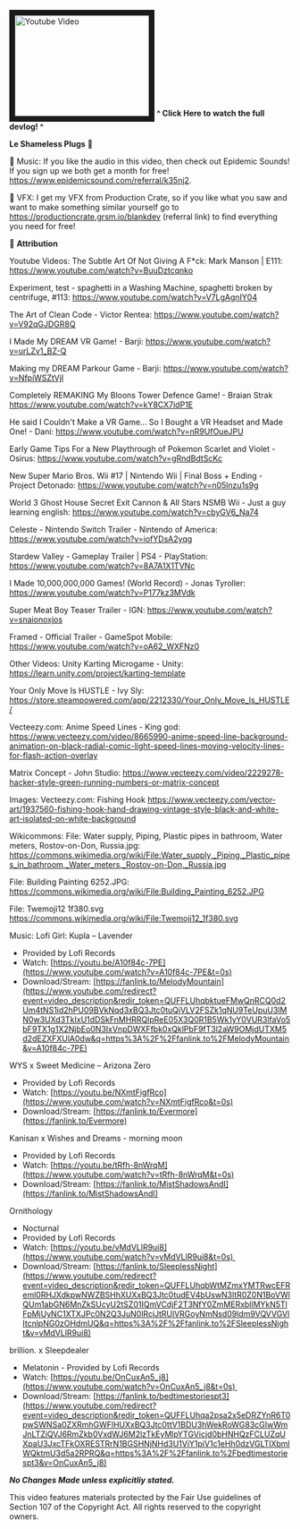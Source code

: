 <a href="http://www.youtube.com/watch?feature=player_embedded&v=ZNjNOiicpq8" target="_blank"><img src="http://img.youtube.com/vi/ZNjNOiicpq8/0.jpg" 
alt="Youtube Video" width="240" height="180" border="10" /></a> 
**^ Click Here to watch the full devlog! ^**



**Le Shameless Plugs** 🔌

🎵  Music: If you like the audio in this video, then check out Epidemic Sounds! If you sign up we both get a month for free! https://www.epidemicsound.com/referral/k35nj2.

🚀  VFX: I get my VFX from Production Crate, so if you like what you saw and want to make something similar yourself go to https://productioncrate.grsm.io/blankdev (referral link) to find everything you need for free!

🎁 **Attribution**

Youtube Videos:
The Subtle Art Of Not Giving A F*ck: Mark Manson | E111: https://www.youtube.com/watch?v=BuuDztcqnko

Experiment, test - spaghetti in a Washing Machine, spaghetti broken by centrifuge, #113:
https://www.youtube.com/watch?v=V7LgAgnIY04

The Art of Clean Code - Victor Rentea:
https://www.youtube.com/watch?v=V92qGJDGR8Q

I Made My DREAM VR Game! - Barji: 
https://www.youtube.com/watch?v=urLZv1_BZ-Q

Making my DREAM Parkour Game - Barji: 
https://www.youtube.com/watch?v=NfpiWSZtVjI

Completely REMAKING My Bloons Tower Defence Game! - Braian Strak
https://www.youtube.com/watch?v=kY8CX7idP1E

He said I Couldn't Make a VR Game... So I Bought a VR Headset and Made One! - Dani:
https://www.youtube.com/watch?v=nR9UfOueJPU

Early Game Tips For a New Playthrough of Pokemon Scarlet and Violet - Osirus:
https://www.youtube.com/watch?v=gRndBdtScKc

New Super Mario Bros. Wii #17 | Nintendo Wii | Final Boss + Ending - Project Detonado:
https://www.youtube.com/watch?v=n05lnzu1s9g

World 3 Ghost House Secret Exit Cannon & All Stars NSMB Wii - Just a guy learning english: https://www.youtube.com/watch?v=cbyGV6_Na74

Celeste - Nintendo Switch Trailer - Nintendo of America: 
https://www.youtube.com/watch?v=iofYDsA2yqg

Stardew Valley - Gameplay Trailer | PS4 - PlayStation: 
https://www.youtube.com/watch?v=8A7A1X1TVNc

I Made 10,000,000,000 Games! (World Record) - Jonas Tyroller:
https://www.youtube.com/watch?v=P177kz3MVdk

Super Meat Boy Teaser Trailer - IGN:
https://www.youtube.com/watch?v=snaionoxjos

Framed - Official Trailer - GameSpot Mobile: 
https://www.youtube.com/watch?v=oA62_WXFNz0

Other Videos:
Unity Karting Microgame - Unity:
https://learn.unity.com/project/karting-template

Your Only Move Is HUSTLE - Ivy Sly:
https://store.steampowered.com/app/2212330/Your_Only_Move_Is_HUSTLE/

Vecteezy.com:
Anime Speed Lines - King god:
https://www.vecteezy.com/video/8665990-anime-speed-line-background-animation-on-black-radial-comic-light-speed-lines-moving-velocity-lines-for-flash-action-overlay

Matrix Concept - John Studio:
https://www.vecteezy.com/video/2229278-hacker-style-green-running-numbers-or-matrix-concept

Images:
Vecteezy.com:
Fishing Hook
https://www.vecteezy.com/vector-art/1937560-fishing-hook-hand-drawing-vintage-style-black-and-white-art-isolated-on-white-background

Wikicommons:
File: Water supply, Piping, Plastic pipes in bathroom, Water meters, Rostov-on-Don, Russia.jpg: https://commons.wikimedia.org/wiki/File:Water_supply,_Piping,_Plastic_pipes_in_bathroom,_Water_meters,_Rostov-on-Don,_Russia.jpg

File: Building Painting 6252.JPG: https://commons.wikimedia.org/wiki/File:Building_Painting_6252.JPG

File: Twemoji12 1f380.svg
https://commons.wikimedia.org/wiki/File:Twemoji12_1f380.svg

Music:
Lofi Girl:
Kupla – Lavender
- Provided by Lofi Records
- Watch: [https://youtu.be/A10f84c-7PE](https://www.youtube.com/watch?v=A10f84c-7PE&t=0s)
- Download/Stream: [https://fanlink.to/MelodyMountain](https://www.youtube.com/redirect?event=video_description&redir_token=QUFFLUhqbktueFMwQnRCQ0d2Um4tNS1id2hPU09BVkNqd3xBQ3Jtc0tuQjVLV2FSZk1qNU9TeUpuU3lMN0w3UXd3TkIxU1dDSkFnMHRRQlpReE05X3Q0R1B5Wk1yY0VUR3lfaVo5bF9TX1g1X2NjbEo0N3IxVnpDWXFfbk0xQklPbF9fT3l2aW9OMjdUTXM5d2dEZXFXUlA0dw&q=https%3A%2F%2Ffanlink.to%2FMelodyMountain&v=A10f84c-7PE)

WYS x Sweet Medicine – Arizona Zero
- Provided by Lofi Records
- Watch: [https://youtu.be/NXmtFigfRco](https://www.youtube.com/watch?v=NXmtFigfRco&t=0s)
- Download/Stream: [](https://www.youtube.com/redirect?event=video_description&redir_token=QUFFLUhqa21yMEtnOUtDZy1Gc1ZwcHJpb2d4MlM5SW9ZZ3xBQ3Jtc0tteFJrYnU5bUk4U0h5bHZMWnBJMEMyaElfUzdXd05iLVhFUmdXNHR1cTkzbUlGSVdhaFppNXUySGE5U3FxRTZBQW1OemRsQkN3OHpMVDBnZ1Z6S3hPSEJVZTBrcFFVRXRSNXdfZHNkNkZiUFhxYVBJcw&q=https%3A%2F%2Ffanlink.to%2FEvermore&v=NXmtFigfRco)[https://fanlink.to/Evermore](https://fanlink.to/Evermore)

Kanisan x Wishes and Dreams - morning moon
- Provided by Lofi Records
- Watch: [https://youtu.be/tRfh-8nWrqM](https://www.youtube.com/watch?v=tRfh-8nWrqM&t=0s)
- Download/Stream: [](https://www.youtube.com/redirect?event=video_description&redir_token=QUFFLUhqbGlzaXlKaXNJNTlqRDJnVzNXd0tabWFCTE5fZ3xBQ3Jtc0trX3N5UUlOblVPY0FPbHlpMG9vUm9hbmpLZWhHeXlhcTdXc1gycjdlMkdkT3JDU0J6MGxQV21NQXZJVk5OaWl6UTRLZ2xNNXlDdzRPTHJYUjBhenA3QlEtSXN4VEtCYWtqakRYV0VrNEFnbGZIcHhiOA&q=https%3A%2F%2Ffanlink.to%2FMistShadowsAndI&v=D4_tbXqn7ew)[https://fanlink.to/MistShadowsAndI](https://fanlink.to/MistShadowsAndI)

Ornithology 
- Nocturnal 
- Provided by Lofi Records 
- Watch: [https://youtu.be/vMdVLlR9ui8](https://www.youtube.com/watch?v=vMdVLlR9ui8&t=0s) 
- Download/Stream: [https://fanlink.to/SleeplessNight](https://www.youtube.com/redirect?event=video_description&redir_token=QUFFLUhqbWtMZmxYMTRwcEFReml0RHJXdkpwNWZBSHhXUXxBQ3Jtc0tudEV4bUswN3ltR0Z0N1BoVWlQUm1abGN6MnZkSUcyU2tSZ01IQmVCdjF2T3NfY0ZmMERxbllMYkN5TlFpMjUyNC1XTXJPc0N2Q3JuN0lRcjJtRUlVRGoyNmNsd09ldm9VQVVGVlItcnlpNG0zOHdmUQ&q=https%3A%2F%2Ffanlink.to%2FSleeplessNight&v=vMdVLlR9ui8)

brillion. x Sleepdealer 
- Melatonin - Provided by Lofi Records 
- Watch: [https://youtu.be/OnCuxAn5_j8](https://www.youtube.com/watch?v=OnCuxAn5_j8&t=0s) 
- Download/Stream: [https://fanlink.to/bedtimestoriespt3](https://www.youtube.com/redirect?event=video_description&redir_token=QUFFLUhqa2psa2x5eDRZYnR6T0pwSWNSa0ZXRmhGWFlHUXxBQ3Jtc0ttV1BDU3hWekRoWG83cGIwWmJnLTZiQVJ6RmZkb0VxdWJ6M2lzTkEyMlpYTGVicjd0bHNHQzFCLUZqUXpaU3JxcTFkOXRESTRrN1BGSHNjNHd3U1ViY1piV1c1eHh0dzVGLTlXbmlWQktmU3d5a2RPRQ&q=https%3A%2F%2Ffanlink.to%2Fbedtimestoriespt3&v=OnCuxAn5_j8)


***No Changes Made unless explicitliy stated.***
  
This video features materials protected by the Fair Use guidelines of Section 107 of the Copyright Act. All rights reserved to the copyright owners.